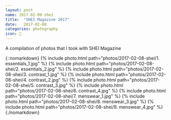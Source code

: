 ```yaml
---
layout: post
name: 2017-02-08-shei
title:  "SHEI Magazine 2017"
date:   2017-02-08
categories: photography
icon: 📸
---
```


A compilation of photos that I took with SHEI Magazine

{::nomarkdown}
{% include photo.html path="photos/2017-02-08-shei/1. essentials_1.jpg" %}
{% include photo.html path="photos/2017-02-08-shei/2. essentials_2.jpg" %}
{% include photo.html path="photos/2017-02-08-shei/3. contrast_1.jpg" %}
{% include photo.html path="photos/2017-02-08-shei/4. contrast_2.jpg" %}
{% include photo.html path="photos/2017-02-08-shei/5. contrast_3.jpg" %}
{% include photo.html path="photos/2017-02-08-shei/6. contrast_4.jpg" %}
{% include photo.html path="photos/2017-02-08-shei/7. menswear_1.jpg" %}
{% include photo.html path="photos/2017-02-08-shei/8. menswear_3.jpg" %}
{% include photo.html path="photos/2017-02-08-shei/9. menswear_4.jpg" %}
{:/nomarkdown}
